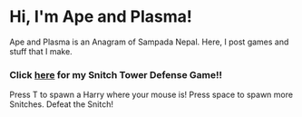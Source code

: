 # Hi, I'm Ape and Plasma!
Ape and Plasma is an Anagram of Sampada Nepal. Here, I post games and stuff that I make.

### Click [here](https://apeandplasma.github.io/SnitchTowerDefence/) for my Snitch Tower Defense Game!!
Press T to spawn a Harry where your mouse is! Press space to spawn more Snitches. Defeat the Snitch!
